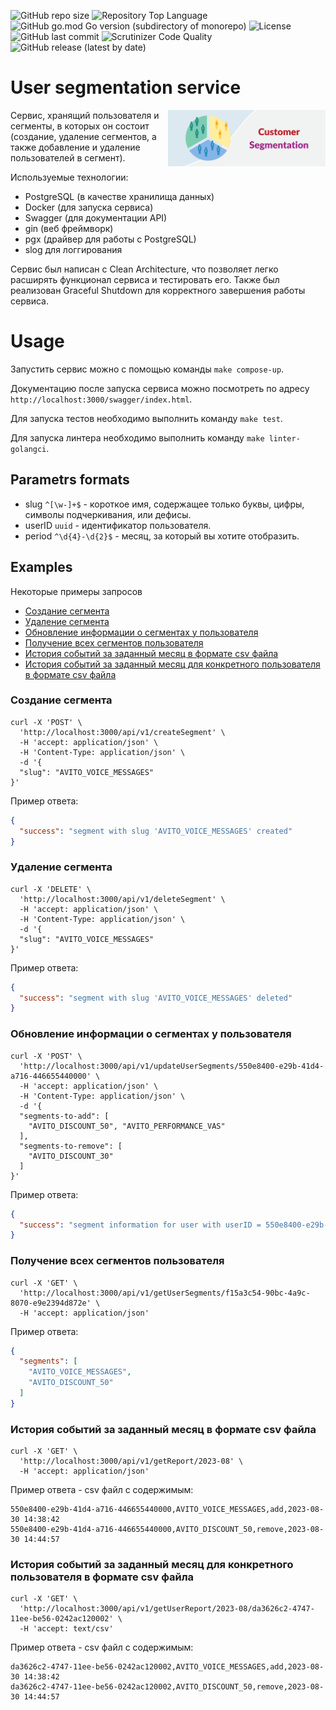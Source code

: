 ![GitHub repo size](https://img.shields.io/github/repo-size/Morozhkaa/User-segmentation-service)
![Repository Top Language](https://img.shields.io/github/languages/top/Morozhkaa/User-segmentation-service)
![GitHub go.mod Go version (subdirectory of monorepo)](https://img.shields.io/github/go-mod/go-version/Morozhkaa/User-segmentation-service)
![License](https://img.shields.io/badge/license-MIT-green)
![GitHub last commit](https://img.shields.io/github/last-commit/Morozhkaa/User-segmentation-service)
![Scrutinizer Code Quality](https://img.shields.io/scrutinizer/quality/g/Morozhkaa/User-segmentation-service/main)
![GitHub release (latest by date)](https://img.shields.io/github/v/release/Morozhkaa/User-segmentation-service)

# User segmentation service

<img align="right" width="50%" src="./images/Customer-Segmentation.png">

Cервис, хранящий пользователя и сегменты, в которых он состоит (создание, удаление сегментов, а также добавление и удаление пользователей в сегмент).

Используемые технологии:
- PostgreSQL (в качестве хранилища данных)
- Docker (для запуска сервиса)
- Swagger (для документации API)
- gin (веб фреймворк)
- pgx (драйвер для работы с PostgreSQL)
- slog для логгирования

Сервис был написан с Clean Architecture, что позволяет легко расширять функционал сервиса и тестировать его. Также был реализован Graceful Shutdown для корректного завершения работы сервиса.


# Usage

Запустить сервис можно с помощью команды `make compose-up`.

Документацию после запуска сервиса можно посмотреть по адресу `http://localhost:3000/swagger/index.html`.

Для запуска тестов необходимо выполнить команду `make test`. 

Для запуска линтера необходимо выполнить команду `make linter-golangci`.


## Parametrs formats
  * slug  `^[\w-]+$` - короткое имя, содержащее только буквы, цифры, символы подчеркивания, или дефисы.
  * userID  `uuid` - идентификатор пользователя.
  * period  `^\d{4}-\d{2}$` - месяц, за который вы хотите отобразить.



## Examples

Некоторые примеры запросов
- [Создание сегмента](#create)
- [Удаление сегмента](#delete)
- [Обновление информации о сегментах у пользователя](#update)
- [Получение всех сегментов пользователя](#getSegments)
- [История событий за заданный месяц в формате csv файла](#report)
- [История событий за заданный месяц для конкретного пользователя в формате csv файла](#userreport)


### Создание сегмента <a name="create"></a>

```curl
curl -X 'POST' \
  'http://localhost:3000/api/v1/createSegment' \
  -H 'accept: application/json' \
  -H 'Content-Type: application/json' \
  -d '{
  "slug": "AVITO_VOICE_MESSAGES"
}'
```
Пример ответа:
```json
{
  "success": "segment with slug 'AVITO_VOICE_MESSAGES' created"
}
```

### Удаление сегмента <a name="delete"></a>

```curl
curl -X 'DELETE' \
  'http://localhost:3000/api/v1/deleteSegment' \
  -H 'accept: application/json' \
  -H 'Content-Type: application/json' \
  -d '{
  "slug": "AVITO_VOICE_MESSAGES"
}'
```
Пример ответа:
```json
{
  "success": "segment with slug 'AVITO_VOICE_MESSAGES' deleted"
}
```


### Обновление информации о сегментах у пользователя <a name="update"></a>

```curl
curl -X 'POST' \
  'http://localhost:3000/api/v1/updateUserSegments/550e8400-e29b-41d4-a716-446655440000' \
  -H 'accept: application/json' \
  -H 'Content-Type: application/json' \
  -d '{
  "segments-to-add": [
    "AVITO_DISCOUNT_50", "AVITO_PERFORMANCE_VAS"
  ],
  "segments-to-remove": [
    "AVITO_DISCOUNT_30"
  ]
}'
```
Пример ответа:
```json
{
  "success": "segment information for user with userID = 550e8400-e29b-41d4-a716-446655440000 updated"
}
```


### Получение всех сегментов пользователя <a name="getSegments"></a>

```curl
curl -X 'GET' \
  'http://localhost:3000/api/v1/getUserSegments/f15a3c54-90bc-4a9c-8070-e9e2394d872e' \
  -H 'accept: application/json'
```
Пример ответа:
```json
{
  "segments": [
    "AVITO_VOICE_MESSAGES",
    "AVITO_DISCOUNT_50"
  ]
}
```


### История событий за заданный месяц в формате csv файла <a name="report"></a>

```curl
curl -X 'GET' \
  'http://localhost:3000/api/v1/getReport/2023-08' \
  -H 'accept: application/json'
```
Пример ответа - csv файл с содержимым: 


```text/csv 
550e8400-e29b-41d4-a716-446655440000,AVITO_VOICE_MESSAGES,add,2023-08-30 14:38:42
550e8400-e29b-41d4-a716-446655440000,AVITO_DISCOUNT_50,remove,2023-08-30 14:44:57
```


### История событий за заданный месяц для конкретного пользователя в формате csv файла <a name="userreport"></a>

```curl
curl -X 'GET' \
  'http://localhost:3000/api/v1/getUserReport/2023-08/da3626c2-4747-11ee-be56-0242ac120002' \
  -H 'accept: text/csv'
```
Пример ответа - csv файл с содержимым: 


```text/csv 
da3626c2-4747-11ee-be56-0242ac120002,AVITO_VOICE_MESSAGES,add,2023-08-30 14:38:42
da3626c2-4747-11ee-be56-0242ac120002,AVITO_DISCOUNT_50,remove,2023-08-30 14:44:57
```